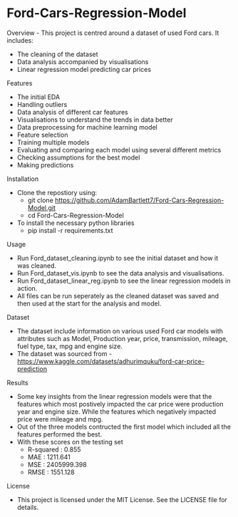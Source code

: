 # Ford-Cars-Regression-Model
Overview - 
This project is centred around a dataset of used Ford cars. It includes: 
- The cleaning of the dataset
- Data analysis accompanied by visualisations
- Linear regression model predicting car prices

Features
- The initial EDA 
- Handling outliers
- Data analysis of different car features
- Visualisations to understand the trends in data better
- Data preprocessing for machine learning model
- Feature selection
- Training multiple models
- Evaluating and comparing each model using several different metrics
- Checking assumptions for the best model
- Making predictions

Installation
- Clone the repostiory using:
  - git clone https://github.com/AdamBartlett7/Ford-Cars-Regression-Model.git
  - cd Ford-Cars-Regression-Model
- To install the necessary python libraries
   - pip install -r requirements.txt

Usage
- Run Ford_dataset_cleaning.ipynb to see the initial dataset and how it was cleaned.
- Run Ford_dataset_vis.ipynb to see the data analysis and visualisations.
- Run Ford_dataset_linear_reg.ipynb to see the linear regression models in action.
- All files can be run seperately as the cleaned dataset was saved and then used at the start for the analysis and model.

Dataset
- The dataset include information on various used Ford car models with attributes such as Model, Production year, price, 
  transmission, mileage, fuel type, tax, mpg and engine size.
- The dataset was sourced from - https://www.kaggle.com/datasets/adhurimquku/ford-car-price-prediction

Results
- Some key insights from the linear regression models were that the features which most postively impacted the car price 
  were production year and engine size. While the features which negatively impacted price were mileage and mpg.
- Out of the three models contructed the first model which included all the features performed the best.
- With these scores on the testing set
   - R-squared : 0.855
   - MAE : 1211.641
   - MSE : 2405999.398
   - RMSE : 1551.128

License
- This project is licensed under the MIT License. See the LICENSE file for details.




